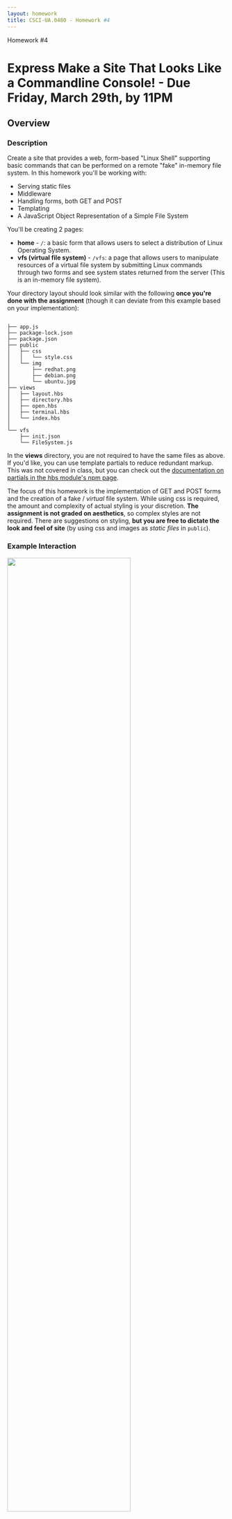 ```yaml
---
layout: homework
title: CSCI-UA.0480 - Homework #4
---
```


<style>
h1.warning {
	background-color: #eaa;
}
</style>
<div class="panel panel-default">
	<div class="panel-heading">Homework #4</div>
	<div class="panel-body" markdown="block">

# Express Make a Site That Looks Like a Commandline Console!  - __Due Friday, March 29th__, by 11PM

## Overview

### Description

Create a site that provides a web, form-based "Linux Shell" supporting basic commands that can be performed on a remote "fake" in-memory file system. In this homework you'll be working with:

* Serving static files
* Middleware
* Handling forms, both GET and POST
* Templating
* A JavaScript Object Representation of a Simple File System 

You'll be creating 2 pages:

* __home__ - <code>/</code>: a basic form that allows users to select a distribution of Linux Operating System.
* __vfs (virtual file system)__ - <code>/vfs</code>: a page that allows users to manipulate resources of a virtual file system by submitting Linux commands through two forms and see system states returned from the server (This is an in-memory file system).

Your directory layout should look similar with the following __once you're done with the assignment__ (though it can deviate from this example based on your implementation):

<pre><code data-trim contenteditable>
├── app.js
├── package-lock.json
├── package.json
├── public
│   ├── css
│   │   └── style.css
│   └── img
│       ├── redhat.png
│       ├── debian.png
│       └── ubuntu.jpg
├── views
│   ├── layout.hbs
│   ├── directory.hbs
│   ├── open.hbs
│   ├── terminal.hbs
│   └── index.hbs
│
└── vfs
    ├── init.json
    └── FileSystem.js
</code></pre>

In the __views__ directory, you are not required to have the same files as above. If you'd like, you can use template partials to reduce redundant markup. This was not covered in class, but you can check out the [documentation on partials in the hbs module's npm page](https://www.npmjs.com/package/hbs#helpers-and-partials).

The focus of this homework is the implementation of GET and POST forms and the creation of a fake / _virtual_ file system. While using css is required, the amount and complexity of actual styling is your discretion. __The assignment is not graded on aesthetics__, so complex styles are not required. There are suggestions on styling, __but you are free to dictate the look and feel of site__ (by using css and images as _static files_ in `public`).

### Example Interaction

<div class="img">
<!--![interaction](../resources/img/hw04-asciidiary-mainexample.gif)-->
<img width="75%" src="../resources/img/hw04-file-system-example.gif">

</div>

### Submission Process

1. You will be given access to a private repository on GitHub
2. The final version of your assignment should be in GitHub
3. __Push__ your changes to the homework repository on GitHub by the due date.

### (4 points) Make at Least 4 Commits

* Commit multiple times throughout your development process.
* Make at least 4 separate commits - (for example, one option may be to make one commit per part in the homework).

## Part 1 - Setup

###  Installing Dependencies

* create a <code>package.json</code>
* __install__ the following __dependencies__ (make sure you use the <code>--save</code> option)
	* <code>express</code>
	* <code>hbs</code>
    * <code>moment</code>


###  .gitignore

* create a <code>.gitignore</code>
* ignore the following files:
	* <code>node_modules</code>
	* any other files that aren't relevant to the project... for example
        * <code>.DS_Store</code> if you're on OSX
        * <code>.swp</code> if you use vim as your editor
        * etc.

### linting

* an eslint configuration file (for example `.eslintrc.json`) should be in the root directory (or copy one from a previous project if it doesn't exist)
* make sure that any global linting tools are installed (`eslint`)
* periodically lint your program as you work

## Part 2 - A Fake / _Virtual_ Remote File System

### Overview

In this homework, you'll create an Express application that displays a background image of three Linux distributions (or some styling of your choice), and a shell-like interface implemented by HTML forms. Users send shell commands via GET and POST requests through the forms to a server. The server dispatches requests to operate on a in-memory virtual file system using these commands, and responds with the state of the virtual file system.

The file system will be implemented using a nested JSON object; it will represent the state of the virtual file system. Additionally, use an ES6 class to encapsulate the data and interact with the virtual file system represented by the data.

You can assume that your application will process http requests serially; you don't have to handle any race conditions.

This part contains four major components.

1. Serving static files
2. An Express Server
3. The Virtual File System
4. Templating

###  Serving Static Files

In this section, you'll work with the built-in Express static middleware to serve images and css. __Again, you are free to have your own styles, as long as they are served through `express.satatic` / the `public` folder__. The following description is based on the reference solution's styles.

In the demo, the static files include css for basic styling and desktop images of 3 different Linux operating systems: Ubuntu, Debian and Redhat.

* To serve static files, create the following directory structure in your project's root directory
	* <code>public</code>
	* <code>public/css</code>
	* <code>public/img</code>
* Add a blank css file in <code>public/css/style.css</code>
* Add images that you'll use for styling
	* You can use your own images...
	* Or use a screen capture of various desktops:
		* [Ubuntu](../../resources/img/hw04-ubuntu.jpg)
		* [Debian](../../resources/img/hw04-debian.png)
		* [RedHat](../../resources/img/hw04-redhat.png).
		* (You can stretch, tile, etc. to fill the background if you like, as these images are fixed dimensions)
* You'll test these static assets later on


### File System

In this section, you'll mimic a Linux file system through JavaScript.

In Linux, The file system is implemented as a tree. The root of this tree is the root directory and is denoted as <code>/</code>. Each node in this tree represents a file. If a node is a leaf, then it is a file, otherwise it is a directory (Note: in Linux, a file can be a file or a directory). Each node stores metadata about the directory / file. The children of a node is another nested file system tree. To search for a file, perform tree traversal to find the node. 

### Commands

Commands will be chosen and issued through forms on an html page. The forms will send requests to the server, and the server will read or modify the virtual file system based on the form data. The commands you'll implement include:

1. <code>ls</code>
    * **Arguments**: <code>[path/to/dir]</code>
    * **Options**: <code>-l</code>show file metadata <code>.</code>
    * **Output**: shows a list of all files in the directory specified by argument
		* by default, only the names of all the files in the directory are listed 
			* the names are listed in the order that they appear in the directory node
			* (this is different from the _actual_ behavior of `ls` which sorts by name - _kind_ of)
		* however, with the -l option:
        	* each line in the resulting listing shows information about files or directories contained in the directory
			* the information is file / directory metadata: <code>file_type (d or -), permissions, number of hard links, owner, group, size, last-modified data, file name</code>
        	* an example directory is: <code>drwxr--r-- 1 root root 6 Feb 25 11:20 bin</code>
        	* An example file is: <code>-rwxr--r-- 1 root root 6 Feb 25 11:20 file.txt</code>
        * for more information, please refer to [ls](https://en.wikipedia.org/wiki/Ls).
2. <code>tree</code>
    * **Arguments**: <code>[path/to/dir]</code>
    * **Options**: <code>None</code>
    * **Output**:
        * displays the file system tree under <code>[path/to/dir]</code>
		* names of files / directories are nested underneath eachother through indentation
3. <code>cat</code>
    * **Arguments**: <code>[path/to/filename, filename]</code>
    * **Options**: <code>None</code>
    * **Output**:
        * the contents of the file (assume files contain just text)
4. <code>mkdir</code>
    * **Arguments**: <code>[path/to/dir, dirname]</code>
    * **Options**: <code>None</code>
    * **Result**:
        * create a directory under the given path if the <code>dirname</code> of directory does not present
5. <code>write</code>
    * **Arguments**: <code>[path/filename, content]</code>
    * **Options**: <code>None</code>
    * **Result**:
        * overwrite the file by given content if the <code>filename</code> exists, otherwise create a new file named <code>filename</code> with <code>content</code>

⚠️⚠️ ⚠️   since you are not going to implement <code>cd</code>, __every path in the argument list__ is an __ABSOLUTE PATH__.

### In-memory File System

Now, you'll implement an in-memory file system in a class called `FileSystem` (within <code>FileSystem.js</code>) by encapsulating the **state of file system** as properties and using __methods__ for manipulating the file system.

When the server is initialized (that is, before it starts listening on a port):

* it reads in a JSON file, `init.json`
* parses the JSON...
* instantiates a `FileSystem` class given initial state of the file system
* you'll have to careful when you do this, as you'll want to instantiate this object and start your server __after__ reading `init.json`
* ⚠️⚠️ ⚠️ ...consequently, you'll likely have to put `listen` and the creation of `FileSystem` within a callback!

While the server is running: 

* it dispatches the client's requested actions to methods and modifies or reads the state of the file system
* consequently, the majority of your file system logic will live in a class rather than within the route handling functions of your Express application.

### Initial State of File System

You'll be given a file, `init.json`, that contains the initial structure of the file system. 

The file system is represented by a nested JSON object - essentially a tree of objects with keys as file and directory names and objects as meta data about that file or directory. The JSON file has hardcoded dates and times, but when adding new files and directories, you can use [Moment JS](https://momentjs.com/docs/) to get a formatted string representing the current time. Here are a few examples of what the data structure backing the virtual file system may look like (you can also check out `vfs/init.json)`:



#### Directory

```
'dir-name': {
    'permission': file type and file mode (drwxr--r--),
    'hard-links': arbitrary number,
    'owner-name': arbitrary string,
    'owner-group': arbitrary string,
    'last-modified': you can use moment.js - moment().format('MMM DD HH:mm'),
    'size': arbitrary number (can be random_,
    'files': {
        // a nested structure of more directories or files as JSON objects
    },
}
```

#### File
```
'file-name': {
            'permission': '-rwxr--r--',
            'hard-links': 1,
            'owner-name': 'root',
            'owner-group': 'root',
            'last-modified': you can use moment.js - moment().format('MMM DD HH:mm'),

            'size': 6,
            'content': 'Hello World!'
        }
```

#### An example of files and directories in context (note that the file system is wrapped in an object with a property called fs):

```
{
	"fs": {
		'/': {
			'permission': 'drwxr--r--',
			'hard-links': 1,
			'owner-name': 'root',
			'owner-group': 'root',
			'last-modified': moment().format('MMM DD HH:mm'),
			'size': 6,
			'files': {
				'bin': {
					'permission': 'drwxr--r--',
					'hard-links': 1,
					'owner-name': 'root',
					'owner-group': 'root',
					'last-modified': moment().format('MMM DD HH:mm'),
					'size': 6,
					'files': {
					}
				},
				.... More files ...
			}
	}
}
```

### The File System Class

To work with your virtual file system, implement a `FileSystem` class in `vfs/FileSystem.js` and export it so that the routes in `app.js` can use it. You can the __parsed__ JSON to initialize this object with file system data.  ⚠️⚠️⚠️  You can design this `FileSystem` class __any way you like,__ as long as you use it to encapsulate the state of the virtual file system. 

Here are some suggestions (but, again, feel free to do this any way you like... as there are no expectations or tests for your implementation):

1. <code>constructor</code>
    * **Arguments**: <code>object</code> - an object representing a virtual file system (note that this is _not_ a JSON string, but rather, pass in an object that's the result of parsing a JSON string)
2. <code>find</code>
    * **Arguments**: <code>[path/to/file]</code>
    * **Description**: traverse the file system nodes to find the file or directory. After the file or directory is found, return an object representing the file system subtree rooted at this file or directory. After the file is found, put the metadata of the current file into the returned object. 
3. <code>traverseAndList</code>
    * **Arguments**: <code>[path/to/file]</code>
    * **Description**: this method is for <code>ls</code> command. If the path points to a directory, return a list of JSON object representation of the files under this directory. Otherwise, return an empty list.
4. <code>makeDirectory</code>
    * **Arguments**: <code>[path/to/dir, directory name]</code>
    * **Description**: first call find to get the object associated with <code>dir</code>, then create a new entry in this directory. The file type is directory. Other metadata can be generated randomly (but see some specifications below).
    * **Requirements**:
        * The file type should be `d`
        * The last-modified-date should be generated by `momentJS` with date format `MMM DD HH:mm`
        * The name of key to store directories and files should be `files`
        * Others can be arbitrary
5. <code>cat</code>
    * **Arguments**: <code>[path/to/file]</code>
    * **Description**: returns the content of the file (if it's a file), otherwise return error messages (e.g., cat: No such file or directory)
6. <code>write</code>
    * **Arguments**: <code>[path/to/file, content]</code>
    * **Description**: use find to get the object of the **directory** on given path (HINT: use file type in the permission string). If the file exists, overwrite it by <code>content</code>. Otherwise create a new entry in this object with the property name as the given file name and content written (remember the name of new entries should be different from any name of other keys in the objects - there shouldn't be two files with the same name).
    * **Requirements**:
        * The file type should be `-`
        * The last-modified-date should be generated by `momentJS` with date format `MMM DD HH:mm`
        * The name of key to store file content should be `content`
        * Others can be arbitrary

Here's what the class may look like (you are not required to follow this exact class definition, though!):

```
class FileSystem {
    constructor (obj) {
        /*    Params: obj representing the virtual file system */
    }

    find(path) {
        /*    Params:  query path.
         *    Example:
         *       /path/to/this/file
         *       ['', 'path', 'to', 'this', 'file']
         */
    }

    traverseAndList(path) {
        /* Params:
         *    A list of directoies destructured from the path.
         */
    }

    makeDirectory(path, dirName) {
        /* Params:
         *    A list of directoies destructured from the path,
         *    the directory name that is going to create
         *    Example:
         *       /path/to/this/file
         *       ['', 'path', 'to', 'this', 'file']
         */
    }

    cat(path) {
        /* Params:
         *    A list of directoies destructured from the path.
         *    Example:
         *       /path/to/this/file
         *       ['', 'path', 'to', 'this', 'file']
         */
    }

    write(path, content) {
        /* Params:
         *    A list of directoies destructured from the path,
         *    and the content ready to be written to the file
         *    Example:
         *       /path/to/this/file
         *       ['', 'path', 'to', 'this', 'file']
         */
    }
}
```


### Express Application

In this section, you'll implement an Express application that interacts with the `FileSystem` class implemented in the previous section.

### Setup / Middleware

* Create a basic express application called <code>app.js</code>
	* make sure that your application is __served over port 3000__
* Add the following middleware to your application
    * <code>express.urlencoded</code> (this is a built-in middleware function; no installation needed): this will help you parse the body in <code>POST</code> requests
	* see [the slides on POST forms for setup](../slides/10/forms.html#/6)
* Serve static files:
	* check out the [slides on serving static files with Express](../../slides/08/express.html#/29)
    * test that both the css files and image work after running <code>app.js</code> (these are the files that you placed in the `public` directory earlier on)
        * for example, try to curl <code>http://localhost:3000/img/ubuntu.jpg</code> or go that url in your browser
* Import a class from the module <code>FileSystem.js</code>
* Enable <code>Handlebars</code> for templating in a later section


### Templating

In this part, you'll work with HTML and templating to build your front-end.  You don't have to implement the interface exactly the same as examples provided (styling is required, but it can be minimal, and it does not have to match the images below). Basic pages for a functional system, however, are required. __You are free to style your app using any approach. Following description is based on the demo gif as an example for explaining goals of this part.__

* Set up handlebars - [these slides](../../slides/09/templating.html) 
	* Get all the requirements and config setup
	* Create the appropriate views folder, along with an initial layout file:
		* <code>views</code>
        * <code>views/layout.hbs</code>

In <code>layout.hbs</code>

* Create a title tag with text <code>OS</code>
* Create appropriate tags inside <code>head</code>
* Create <code>body</code> tag
* Link your <code>style.css</code> stylesheet
    * A basic <code>style.css</code> is provided, you can modify it if you want a different style

### Routes

In this section, you'll implement callback handlers to serve responses to browser requests. There are two urls that your application will respond to: __<code>/</code> and <code>/vfs</code>__ 

* `/` will handle `GET` requests only 
* `/vfs` will accept both `GET` and `POST` 
	* this means you'll likely have two route handlers for `vfs` 
	* for the route that handles a `POST` request, you'll be able to access both `req.query` and `req.body` (if a `POST` is made to a path that also contains a query string)

A URL is a resource identifier and the resource in this homework is our virtual file system. The semantic here is using HTTP verbs to manipulate the file system located at <code>/vfs</code>. GETs will read from the file system while POSTs will add to the file system.

<code>GET</code> requests:

* <code>/</code>: renders an index page <code>index.hbs</code>
* <code>/vfs</code>:
    * Receives three parameters <code>command</code>, <code>path</code>, <code>option</code>
    * Parse <code>path</code> appropriately, call <code>find</code> method defined in <code>fileSystem</code> object
    * Call appropriate methods in the class given by <code>command</code>
    * Use <code>option</code> parameters if necessarily
    * Render an appropriate HTML page and pass a context containing the information retrieve from the file system

<code>POST</code> requests

* <code>/vfs</code>
    * Receive three parameters <code>command</code>, <code>path</code>, <code>content</code>
    * Parse <code>path</code> appropriately, call <code>find</code> method defined in <code>fileSystem</code> object
    * Call appropriate methods in the class given by <code>command</code>
    * Use <code>option</code> parameters if necessarily
    * Render an appropriate HTML page and pass a context containing the message showing success or failure

###  Creating a Home Page (`/`)

The home page consists of a dropdown menu with options for users to select different types of styling for the next page. Each option in the dropdown should result in a different look and feel. This can be implemented by using `req.query` to do any of the following:

* conditionally render different templates
* within templates conditionally include different images
* within templates conditionally use different markup
* etc.

Note, however, that regardless of how the styling differs, `express.static` must be used to serve `.css` and/or images.

Your app should receive <code>GET</code> requests on the path, <code>/</code>: 

* In your <code>index.hbs</code>
    * Create a form with attributes below
        1. <code>action="http://localhost:3000/vfs"</code> (may be different if the server listens on other ports)
        2. <code>method="GET"</code>
    * In this form, create a <code>select</code> dropdown [see mdn's docs for dropdown markup](https://developer.mozilla.org/en-US/docs/Web/HTML/Element/select) with:
        1. a <code>name</code> attribute (this should match with what you reference in `req.query`)
        2. and two or three <code>option</code> elements with <code>value</code> and <code>text</code> equal to the name of selected operating system (this basically switches the style!)
    * Lastly, to create a submit button, use an <code>input</code> with <code>type</code> of `submit` 
    * When this form is submitted, a query string is attached to the GET request... with the query string determining different styling for the `vfs` page (for example, different background images, different markup, etc.)
		* this means that the route for `vfs` should always check `req.query` to determine what design elements should be shown)
    * Below is an example for selecting three OS distributions in the next page <code>terminal.hbs</code>

<div markdown="block" class="img">
<img src='../resources/img/hw04-file-system-homepage.png' width="100%">
<img src='../resources/img/hw04-file-system-homepage-dropdown.png' width="100%">
</div>


### Creating two forms for submitting commands and arguments

In <code>terminal.hbs</code>, create two forms that will allow the user to interact with the virtual file system (again, this page will be styled based on a query string):

* Create a <code>GET</code> form
    1. <code>action="http://localhost:3000/vfs"</code> (may be different if the server listens on other ports)
    2. <code>method="GET"</code>
    3. In this form, add three HTML input tags: <code>command</code>, <code>option</code>, and <code>path</code>
    4. Add a submit button with type of <code>submit</code>
    5. Note that this form has the same `action` url as the homepage form
	6. You can also add a hidden input that set the value of the query string that you use for styling so that it remains persistent
* Create a <code>POST</code> form
    1. <code>action="http://localhost:3000/vfs"</code> 
    2. <code>method="post"</code>
    3. In this form, add three HTML input tags: <code>command</code>, <code>path</code>, and <code>content</code>
    4. Add a submit button with type of <code>submit</code>
* Examples:
<div markdown="block" class="img">
<img src="../resources/img/hw04-file-system-ubuntu.png" width="100%">
<img src="../resources/img/hw04-file-system-debian.png" width="100%">
</div>

### Create an area below the forms that contains messages sent back through the server's HTTP response

For each command, the server responds with the state of file system or the status of the operation. In this section, you'll display this response by using templating and basic control structures in handlebars. (HINT: you'll use HBS template syntax for iterating over an array, an array of objects, and an object. Conditionals may also be useful).

⚠️⚠️ ⚠️ - __Universal Requirements for Each Command__

* __In either `path` field, the leading forward slash (`/`) may be omitted (the path should still be treated as if it were an absolute path, though)__
* __In either `path` field, if the path is left blank, then assume it is root (`/`)__
* __There can only be one option in the option field, and it should be preceded with a dash, `-`__

### Commands and Examples

### <code>ls</code>
1. Example form data 1:
	* command: `ls`
	* option: `-l`
	* path: field left blank
	* result shown on page:
		<pre><code data-trim contenteditable>drwxr--r-- 1 root root 6 Feb 27 08:17 bin
drwxr--r-- 1 root root 6 Jan 20 12:45 home
drwxr--r-- 1 root root 6 Jan 05 08:02 lib
drwxr--r-- 1 root root 6 Mar 10 07:30 dev
</code></pre>
		* comments: leaving the path blank will default to listing the files and directories in `/`
2. Example form data  2:
	* command: `ls`
	* option: field left blank 
	* path: `/home`
	* result shown on page:
		<pre><code data-trim contenteditable>foo.txt
es6.jpg</code></pre>
	* comments: 
		* leaving the option field blank will result in only the names of the files being displayed 
	    * in this case, `foo.txt` and `es6.jpg` are the only two files contained within `/home` 
		* note: `es6.jpg` is not really an image... it's just a file that has arbitrary text in it
		* (if you want to get fancy though, you can have a link to a file in `public` and display that based on image extensions)
3. The server should pass files and directories into the template in the form of a list of objects.
4. Display each file or directory in one line with just <code>name</code> if there are no options, or with `-l`, <code>file_type, permissions, number of hard links, owner, group, size, last-modified data, file name</code> (using `li`)
5. If the path cannot be found or it's a file, output `ls: No such file or directory`
6. Example UI:
    with <code>-l</code> option
    <div markdown="block" class="img">
    <img src="../resources/img/hw04-file-system-ls.png" width="100%">
    </div>
7. Example UI:
    without <code>-l</code> option
    <div markdown="block" class="img">
    <img src="../resources/img/hw04-file-system-ls-no-l.png" width="100%">
    </div>
8. Example UI: <code>path</code> does not exist or it's a file:
    <div markdown="block" class="img"> 
	<img src="../resources/img/hw04-file-system-ls-not-exists.png" width="100%">
	</div>

<hr>

### <code>tree</code>

1. Example form data 1:
	* command: `tree`
	* option: field left blank 
	* path: field left blank
	* result shown on page:
		<pre><code data-trim contenteditable>bin
home
    es6.jpg
lib
    modules
              aba.txt
dev			
</code></pre>
		* comments: leaving the path blank will default to listing the files and directories in `/`
2. Example form data 1:
	* command: `tree`
	* option: field left blank 
	* path: `/lib`
	* result shown on page:
		<pre><code data-trim contenteditable>modules
    aba.txt
</code></pre>
	* comments: adding a path shows the tree under that path
3. Display the entire file system tree rooted at the `path` specified in the form
4. Any way of showing the hierarchy would be accepted (such as varying levels of indentation or nested lists: `ol` and `li`).
5. If the path cannot be found or it's a file, output `tree: No such file or directory`
6. Example UI:
    <div markdown="block" class="img">
    <img src="../resources/img/hw04-file-system-tree.png" width="100%">
    </div>
7. Example UI: <code>path</code> does not exist or it's a file:
    <div markdown="block" class="img"> 
	<img src="../resources/img/hw04-file-system-tree-not-exists.png" width="100%">
	</div>

<hr>

### <code>cat</code>

0. Example form data:
	* command: `cat`
	* option: field left blank 
	* path: `/lib/modules/aba.txt`
	* result shown on page:
		<pre><code data-trim contenteditable>hello world.</code></pre>
1. The server should respond with the contents of the file (a string).
2. If the file cannot be found, output `cat: No such file or directory`
3. Example UI: if the file exists
    <div markdown="block" class="img">
    <img src="../resources/img/hw04-file-system-cat.png" width="100%">
    </div>
4. Example UI: <code>path</code> is not a file:
    <div markdown="block" class="img"> 
	<img src="../resources/img/hw04-file-system-write-not-exists.png" width="100%">
	</div>

<hr>

### <code>mkdir</code>

0. Example form data:
	* command: `mkdir`
	* path: `/lib/modules/`
	* content: `tmp`
	* result shown on page:
		<pre><code data-trim contenteditable>aba.txt
tmp
</code></pre>
	* comments: 
		* note that the `content` field specifies the new directory name and `path` specifies where to create the new directory
		* additionally, all of the files and directories in `path` are displayed (including the new one)
1. The server should reply with a list of files and directories after the directory is created
2. If the directory (<code>content</code>) already exists, output `mkdir: ${dirName} : File exists`
3. If the <code>path</code> not found, output `mkdir: No such file or directory`
4. Example UI: after creating a directory <code>tmp</code>:
	<div markdown="block" class="img"> 
	<img src="../resources/img/hw04-file-system-af-mkdir.png" width="100%">
	</div>
5. Example UI: create <code>tmp</code> when <code>tmp</code> exists:
    <div markdown="block" class="img"> 
	<img src="../resources/img/hw04-file-system-mkdir-exists.png" width="100%">
	</div>
6. Example UI: <code>path</code> does not exist or it's a file:
    <div markdown="block" class="img"> 
	<img src="../resources/img/hw04-file-system-mkdir-no-path-found.png" width="100%">
	</div>
<hr>

### <code>write</code>

1. Example form data (creating `foo.txt` under `/lib/modules`):
	* command: `write`
	* path: `/lib/modules/foo.txt`
	* content: `bar,baz,qux,quux`
	* result shown on page: nothing is shown to the user (use cat or ls to verify creation of file)
	* comments: 
2. If successful, no message should be displayed
3. The operation can be checked by submitting a request with the `cat` command 
4. If writing fails, output `write: No such file or directory`
5. Example UI: <code>path</code> does not exist or it's a file:
    <div markdown="block" class="img"> 
	<img src="../resources/img/hw04-file-system-write-no-path-found.png" width="100%">
	</div>
## Documentation

⚠️⚠️⚠️  To help graders find your usage of the `FileSystem` class, use [GitHub's documentation for linking to code](https://help.github.com/en/articles/creating-a-permanent-link-to-a-code-snippet) to add links to the following:

* the part of your code that instantiates the `FileSystem` class with an object (from parsed JSON) being used to bootstrap it with some initial virtual file system data
* one example of using the instance of `FileSystem` to provide the data needed to fulfill a request...
	* __example__: if there's a `POST` to `vfs` with `ls` as the form input
	* show the part of your code where a method is called on your instance of `FileSystem`
	* ...that gives back a list of files that are eventually put into a rendered template


</div>



</div>
